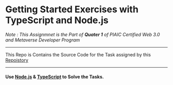 # Getting Started Exercises with TypeScript and Node.js

_Note : This Assignmnet is the Part of **Quater 1** of PIAIC Certified Web 3.0 and Metaverse Developer Program_
_____________________________________________
This Repo is Contains the Source Code for the Task assigned by this [Repoistory](https://github.com/panaverse/typescript-node-projects/blob/main/getting-started-exercises.md)
_____________________________________________
#### Use [Node.js](https://nodejs.org/en/) & [TypeScript](https://www.typescriptlang.org/download) to Solve the Tasks.

   
 

